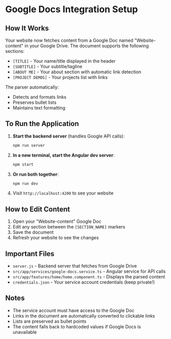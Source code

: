 # Google Docs Integration Setup

## How It Works

Your website now fetches content from a Google Doc named "Website-content" in your Google Drive. The document supports the following sections:

- `[TITLE]` - Your name/title displayed in the header
- `[SUBTITLE]` - Your subtitle/tagline
- `[ABOUT ME]` - Your about section with automatic link detection
- `[PROJECT DEMOS]` - Your projects list with links

The parser automatically:
- Detects and formats links
- Preserves bullet lists
- Maintains text formatting

## To Run the Application

1. **Start the backend server** (handles Google API calls):
   ```bash
   npm run server
   ```

2. **In a new terminal, start the Angular dev server**:
   ```bash
   npm start
   ```

3. **Or run both together**:
   ```bash
   npm run dev
   ```

4. Visit `http://localhost:4200` to see your website

## How to Edit Content

1. Open your "Website-content" Google Doc
2. Edit any section between the `[SECTION_NAME]` markers
3. Save the document
4. Refresh your website to see the changes

## Important Files

- `server.js` - Backend server that fetches from Google Drive
- `src/app/services/google-docs.service.ts` - Angular service for API calls
- `src/app/features/home/home.component.ts` - Displays the parsed content
- `credentials.json` - Your service account credentials (keep private!)

## Notes

- The service account must have access to the Google Doc
- Links in the document are automatically converted to clickable links
- Lists are preserved as bullet points
- The content falls back to hardcoded values if Google Docs is unavailable
